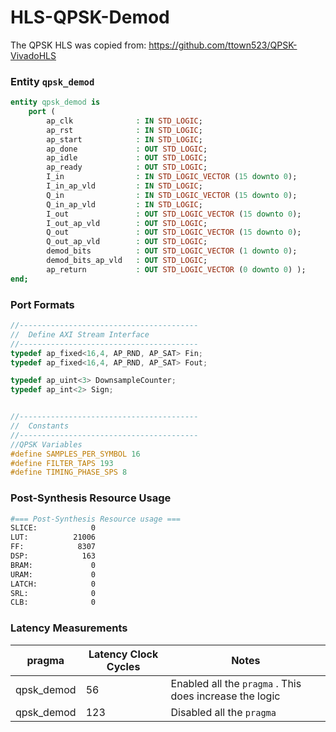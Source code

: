 # HLS-QPSK-Demod	

The QPSK HLS was copied from: https://github.com/ttown523/QPSK-VivadoHLS

### Entity `qpsk_demod`

```vhdl
entity qpsk_demod is
	port (
    	ap_clk 				: IN STD_LOGIC;
    	ap_rst 				: IN STD_LOGIC;
    	ap_start 			: IN STD_LOGIC;
    	ap_done 			: OUT STD_LOGIC;
    	ap_idle 			: OUT STD_LOGIC;
    	ap_ready 			: OUT STD_LOGIC;
    	I_in 				: IN STD_LOGIC_VECTOR (15 downto 0);
    	I_in_ap_vld 		: IN STD_LOGIC;
    	Q_in 				: IN STD_LOGIC_VECTOR (15 downto 0);
    	Q_in_ap_vld 		: IN STD_LOGIC;
    	I_out 				: OUT STD_LOGIC_VECTOR (15 downto 0);
    	I_out_ap_vld 		: OUT STD_LOGIC;
    	Q_out 				: OUT STD_LOGIC_VECTOR (15 downto 0);
    	Q_out_ap_vld 		: OUT STD_LOGIC;
    	demod_bits 			: OUT STD_LOGIC_VECTOR (1 downto 0);
    	demod_bits_ap_vld 	: OUT STD_LOGIC;
    	ap_return 			: OUT STD_LOGIC_VECTOR (0 downto 0) );
end;

```

### Port Formats

```c++
//----------------------------------------
//  Define AXI Stream Interface
//----------------------------------------
typedef ap_fixed<16,4, AP_RND, AP_SAT> Fin;
typedef ap_fixed<16,4, AP_RND, AP_SAT> Fout;

typedef ap_uint<3> DownsampleCounter;
typedef ap_int<2> Sign;


//----------------------------------------
//	Constants          
//----------------------------------------
//QPSK Variables
#define SAMPLES_PER_SYMBOL 16
#define FILTER_TAPS 193
#define TIMING_PHASE_SPS 8

```

### Post-Synthesis Resource Usage

```bash
#=== Post-Synthesis Resource usage ===
SLICE:            0
LUT:          21006
FF:            8307
DSP:            163
BRAM:             0
URAM:             0
LATCH:            0
SRL:              0
CLB:              0

```



### Latency Measurements

| pragma     | Latency Clock Cycles | Notes                                                    |
| ---------- | -------------------- | -------------------------------------------------------- |
| qpsk_demod | 56                   | Enabled all the `pragma` .  This does increase the logic |
| qpsk_demod | 123                  | Disabled all the `pragma`                                |

